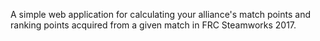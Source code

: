A simple web application for calculating your alliance's match points and ranking points acquired from a given match in FRC Steamworks 2017.